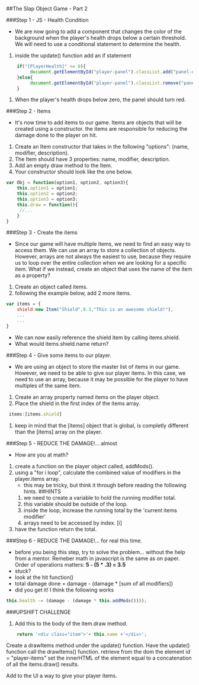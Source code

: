 ##The Slap Object Game - Part 2

###Step 1 - JS - Health Condition
- We are now going to add a component that changes the color of the background when the player's health drops below
a certain threshold. We will need to use a conditional statement to determine the health. 
1. inside the update() function add an if statement
```javascript
	if("[PlayerHealth]" <= 0){
		 document.getElementById("player-panel").classList.add("panel-danger")
	}else{
		 document.getElementById("player-panel").classList.remove("panel-danger")
	}
``` 
1. When the player's health drops below zero, the panel should turn red.

###Step 2 - Items
- It's now time to add items to our game. Items are objects that will be created using a constructor.
the items are responsible for reducing the damage done to the player on hit.
1. Create an Item constructor that takes in the following "options": (name, modifier, description).
1. The Item should have 3 properties: name, modifier, description.
1. Add an empty draw method to the Item.
1. Your constructor should look like the one below. 

```javascript
var Obj = function(option1, option2, option3){
	this.option1 = option1;
	this.option2 = option2;
	this.option3 = option3;
	this.draw = function(){
     //...
	}
}
```
 
###Step 3 - Create the items
- Since our game will have multiple items, we need to find an easy way to access them. 
 We can use an array to store a collection of objects. However, arrays are not always the easiest to use, because they require us
 to loop over the entire collection when we are looking for a specific item. What if we instead, create an object that uses the name of the item as a property?
1. Create an object called items.
1. following the example below, add 2 more items.

```javascript
var items = {
	shield:new Item("Shield",0.3,"This is an awesome shield!"),
	...
	...
}
```
 - We can now easily reference the shield item by calling items.shield.
 - What would items.shield.name return?
 
###Step 4 - Give some items to our player.
- We are using an object to store the master list of items in our game. However, we need to be able to give our 
player items. In this case, we need to use an array, because it may be possible for the player to have multiples of the same item.
1. Create an array property named items on the player object.
1. Place the shield in the first index of the items array.

```javascript
 items:[items.shield]
``` 
1. keep in mind that the \[items] object that is global, is completly different than the \[items] array on the player.
 
###Step 5 - REDUCE THE DAMAGE!... almost
- How are you at math?
1. create a function on the player object called, addMods().
1. using a "for i loop", calculate the combined value of modifiers in the player.items array.
	- this may be tricky, but think it through before reading the following hints.
	##HINTS
	1. we need to create a variable to hold the running modifier total.
	1. this variable should be outside of the loop.
	1. inside the loop, increase the running total by the 'current items modifier'
	1. arrays need to be accessed by index. \[i]
1. have the function return the total.

###Step 6 - REDUCE THE DAMAGE!... for real this time.
- before you being this step, try to solve the problem... without the help from a mentor. Remeber math in javascript
is the same as on paper. Order of operations matters: **5 - (5 * .3) =  3.5**
- stuck?
- look at the hit function()
- total damage done = damage - (damage * \[sum of all modifiers])
- did you get it! I think the following works
```javascript
this.health -= (damage - (damage * this.addMods())));
```

###UPSHIFT CHALLENGE
1. Add this to the body of the item.draw method.

```javascript
	return '<div class="item">'+ this.name +'</div>';
```

Create a drawItems method under the update() function.
Have the update() function call the drawItems() function.
retrieve from the dom the element id = "player-items"
set the innerHTML of the element equal to a concatenation of all the items.draw() results.

Add to the UI a way to give your player items.
